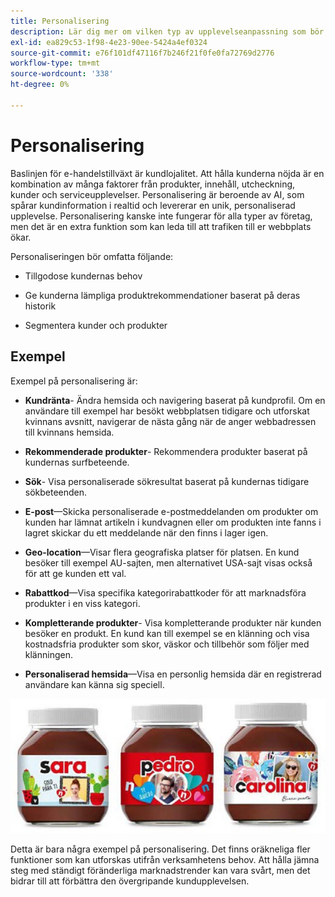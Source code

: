```yaml
---
title: Personalisering
description: Lär dig mer om vilken typ av upplevelseanpassning som bör ge era kunder.
exl-id: ea829c53-1f98-4e23-90ee-5424a4ef0324
source-git-commit: e76f101df47116f7b246f21f0fe0fa72769d2776
workflow-type: tm+mt
source-wordcount: '338'
ht-degree: 0%

---
```


# Personalisering

Baslinjen för e-handelstillväxt är kundlojalitet. Att hålla kunderna nöjda är en kombination av många faktorer från produkter, innehåll, utcheckning, kunder och serviceupplevelser. Personalisering är beroende av AI, som spårar kundinformation i realtid och levererar en unik, personaliserad upplevelse. Personalisering kanske inte fungerar för alla typer av företag, men det är en extra funktion som kan leda till att trafiken till er webbplats ökar.

Personaliseringen bör omfatta följande:

- Tillgodose kundernas behov

- Ge kunderna lämpliga produktrekommendationer baserat på deras historik

- Segmentera kunder och produkter

## Exempel

Exempel på personalisering är:

- **Kundränta**- Ändra hemsida och navigering baserat på kundprofil. Om en användare till exempel har besökt webbplatsen tidigare och utforskat kvinnans avsnitt, navigerar de nästa gång när de anger webbadressen till kvinnans hemsida.

- **Rekommenderade produkter**- Rekommendera produkter baserat på kundernas surfbeteende.

- **Sök**- Visa personaliserade sökresultat baserat på kundernas tidigare sökbeteenden.

- **E-post**—Skicka personaliserade e-postmeddelanden om produkter om kunden har lämnat artikeln i kundvagnen eller om produkten inte fanns i lagret skickar du ett meddelande när den finns i lager igen.

- **Geo-location**—Visar flera geografiska platser för platsen. En kund besöker till exempel AU-sajten, men alternativet USA-sajt visas också för att ge kunden ett val.

- **Rabattkod**—Visa specifika kategorirabattkoder för att marknadsföra produkter i en viss kategori.

- **Kompletterande produkter**- Visa kompletterande produkter när kunden besöker en produkt. En kund kan till exempel se en klänning och visa kostnadsfria produkter som skor, väskor och tillbehör som följer med klänningen.

- **Personaliserad hemsida**—Visa en personlig hemsida där en registrerad användare kan känna sig speciell.

![Exempel på personaliserade produkter](../../assets/playbooks/personalization-example.png)

Detta är bara några exempel på personalisering. Det finns oräkneliga fler funktioner som kan utforskas utifrån verksamhetens behov. Att hålla jämna steg med ständigt föränderliga marknadstrender kan vara svårt, men det bidrar till att förbättra den övergripande kundupplevelsen.
